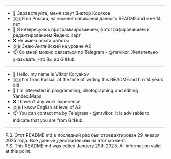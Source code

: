 -----
- 👋 Здравствуйте, меня зовут Виктор Коряков
- :ru: Я из России, на момент написания данного README.md мне 14 лет
- 👀 Я интересуюсь программированием, фотографированием и редактированием Яндекс.Карт
- :x: Не имею опыта работы
- :gb: Знаю Английский на уровне А2
- 📫 Со мной можно связаться по Telegram - @mrvikor. Желательно указывать, что Вы из GitHub.
------
- 👋 Hello, my name is Viktor Koryakov
- :ru: I'm from Russia, at the time of writing this README.md I'm 14 years old.
- 👀 I'm interested in programming, photographing and editing Yandex.Maps
- :x: I haven't any work experience
- :gb: I know English at level of А2
- 📫 You can contact me by Telegram - @mrvikor. It is advisable to indicate that you are from GitHub.
-----
P.S. Этот README.md в последний раз был отредактирован 29 января 2025 года. Все данные действительны на этот момент.  
P.S. This README.md was edited January 29th 2025. All information valid at this point.
